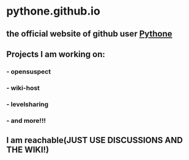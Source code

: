# pythone.github.io
## the official website of github user [Pythone](https://github.com/pythone)
## Projects I am working on:
### - opensuspect
### - wiki-host
### - levelsharing
### - and more!!!
## I am reachable(JUST USE DISCUSSIONS AND THE WIKI!)
